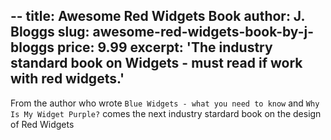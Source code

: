 --
title: Awesome Red Widgets Book
author: J. Bloggs
slug: awesome-red-widgets-book-by-j-bloggs
price: 9.99
excerpt: 'The industry standard book on Widgets - must read if work with red widgets.'
---
From the author who wrote `Blue Widgets - what you need to know` and `Why Is My Widget Purple?` comes the next industry stardard book on the design of Red Widgets
